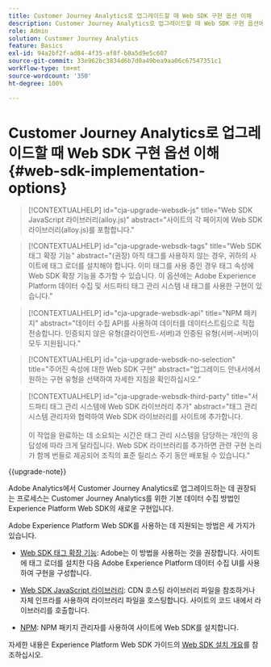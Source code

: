 ```yaml
---
title: Customer Journey Analytics로 업그레이드할 때 Web SDK 구현 옵션 이해
description: Customer Journey Analytics로 업그레이드할 때 Web SDK 구현 옵션에 대해 알아보기
role: Admin
solution: Customer Journey Analytics
feature: Basics
exl-id: 94a2bf2f-ad84-4f35-af8f-b8a5d9e5c607
source-git-commit: 33e962bc3834d6b7d0a49bea9aa06c67547351c1
workflow-type: tm+mt
source-wordcount: '350'
ht-degree: 100%

---
```


# Customer Journey Analytics로 업그레이드할 때 Web SDK 구현 옵션 이해 {#web-sdk-implementation-options}

<!-- markdownlint-disable MD034 -->

>[!CONTEXTUALHELP]
>id="cja-upgrade-websdk-js"
>title="Web SDK JavaScript 라이브러리(alloy.js)"
>abstract="사이트의 각 페이지에 Web SDK 라이브러리(alloy.js)를 포함합니다."

<!-- markdownlint-enable MD034 -->

<!-- markdownlint-disable MD034 -->

>[!CONTEXTUALHELP]
>id="cja-upgrade-websdk-tags"
>title="Web SDK 태그 확장 기능"
>abstract="(권장) 아직 태그를 사용하지 않는 경우, 귀하의 사이트에 태그 로더를 설치해야 합니다. 이미 태그를 사용 중인 경우 태그 속성에 Web SDK 확장 기능을 추가할 수 있습니다. 이 옵션에는 Adobe Experience Platform 데이터 수집 및 서드파티 태그 관리 시스템 내 태그를 사용한 구현이 있습니다."

<!-- markdownlint-enable MD034 -->

<!-- markdownlint-disable MD034 -->

>[!CONTEXTUALHELP]
>id="cja-upgrade-websdk-api"
>title="NPM 패키지"
>abstract="데이터 수집 API를 사용하여 데이터를 데이터스트림으로 직접 전송합니다. 인증되지 않은 유형(클라이언트-서버)과 인증된 유형(서버-서버)이 모두 지원됩니다."

<!-- markdownlint-enable MD034 -->

<!-- markdownlint-disable MD034 -->

>[!CONTEXTUALHELP]
>id="cja-upgrade-websdk-no-selection"
>title="주어진 속성에 대한 Web SDK 구현"
>abstract="업그레이드 안내서에서 원하는 구현 유형을 선택하여 자세한 지침을 확인하십시오."

<!-- markdownlint-enable MD034 -->

<!-- markdownlint-disable MD034 -->

>[!CONTEXTUALHELP]
>id="cja-upgrade-websdk-third-party"
>title="서드파티 태그 관리 시스템에 Web SDK 라이브러리 추가"
>abstract="태그 관리 시스템 관리자와 협력하여 Web SDK 라이브러리를 사이트에 추가합니다.<br><br>이 작업을 완료하는 데 소요되는 시간은 태그 관리 시스템을 담당하는 개인의 응답성에 따라 크게 달라집니다. Web SDK 라이브러리를 추가하면 관련 구현 논리가 함께 번들로 제공되어 조직의 표준 릴리스 주기 동안 배포될 수 있습니다."

<!-- markdownlint-enable MD034 -->

{{upgrade-note}}

Adobe Analytics에서 Customer Journey Analytics로 업그레이드하는 데 권장되는 프로세스는 Customer Journey Analytics를 위한 기본 데이터 수집 방법인 Experience Platform Web SDK의 새로운 구현입니다.

Adobe Experience Platform Web SDK를 사용하는 데 지원되는 방법은 세 가지가 있습니다.

* [Web SDK 태그 확장 기능](https://experienceleague.adobe.com/ko/docs/experience-platform/web-sdk/install/extension): Adobe는 이 방법을 사용하는 것을 권장합니다. 사이트에 태그 로더를 설치한 다음 Adobe Experience Platform 데이터 수집 UI를 사용하여 구현을 구성합니다.

* [Web SDK JavaScript 라이브러리](https://experienceleague.adobe.com/ko/docs/experience-platform/web-sdk/install/library): CDN 호스팅 라이브러리 파일을 참조하거나 자체 인프라를 사용하여 라이브러리 파일을 호스팅합니다. 사이트의 코드 내에서 라이브러리를 호출합니다.

* [NPM](https://experienceleague.adobe.com/ko/docs/experience-platform/web-sdk/install/npm): NPM 패키지 관리자를 사용하여 사이트에 Web SDK를 설치합니다.

자세한 내용은 Experience Platform Web SDK 가이드의 [Web SDK 설치 개요](https://experienceleague.adobe.com/ko/docs/experience-platform/web-sdk/install/overview)를 참조하십시오.
